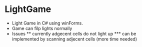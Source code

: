 # LightGame

* Light Game in C# using winForms.
* Game can filp lights normally
* Issues
** currently adgecent cells do not light up
***  can be implemented by scanning adjecent cells (more time needed)



